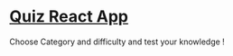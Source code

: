 
# [Quiz React App](https://theonomimc.github.io/quiz/)
  Choose Category and difficulty and test your knowledge !

